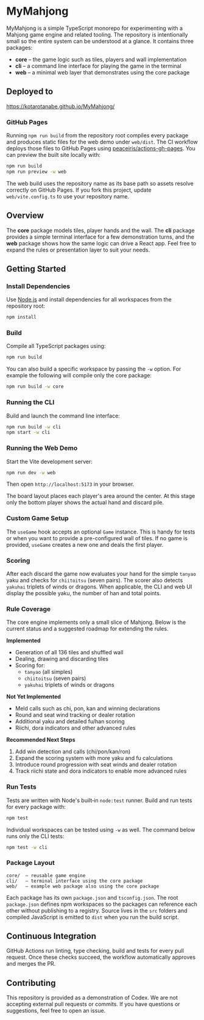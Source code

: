 # MyMahjong

MyMahjong is a simple TypeScript monorepo for experimenting with a Mahjong game engine and related tooling.  The repository is intentionally small so the entire system can be understood at a glance.  It contains three packages:

- **core** – the game logic such as tiles, players and wall implementation
- **cli** – a command line interface for playing the game in the terminal
- **web** – a minimal web layer that demonstrates using the core package

## Deployed to

https://kotarotanabe.github.io/MyMahjong/

### GitHub Pages

Running `npm run build` from the repository root compiles every package and
produces static files for the web demo under `web/dist`. The CI workflow deploys
those files to GitHub Pages using
[peaceiris/actions-gh-pages](https://github.com/peaceiris/actions-gh-pages).
You can preview the built site locally with:

```bash
npm run build
npm run preview -w web
```

The web build uses the repository name as its base path so assets resolve
correctly on GitHub Pages. If you fork this project, update `web/vite.config.ts`
to use your repository name.


## Overview

The **core** package models tiles, player hands and the wall.  The **cli**
package provides a simple terminal interface for a few demonstration turns, and
the **web** package shows how the same logic can drive a React app.  Feel free
to expand the rules or presentation layer to suit your needs.

## Getting Started

### Install Dependencies

Use [Node.js](https://nodejs.org/) and install dependencies for all workspaces from the repository root:

```bash
npm install
```

### Build

Compile all TypeScript packages using:

```bash
npm run build
```

You can also build a specific workspace by passing the `-w` option. For example
the following will compile only the core package:

```bash
npm run build -w core
```
### Running the CLI

Build and launch the command line interface:

```bash
npm run build -w cli
npm start -w cli
```

### Running the Web Demo

Start the Vite development server:

```bash
npm run dev -w web
```

Then open `http://localhost:5173` in your browser.

The board layout places each player's area around the center. At this stage only
the bottom player shows the actual hand and discard pile.

### Custom Game Setup

The `useGame` hook accepts an optional `Game` instance. This is handy for tests
or when you want to provide a pre-configured wall of tiles. If no game is
provided, `useGame` creates a new one and deals the first player.

### Scoring

After each discard the game now evaluates your hand for the simple `tanyao` yaku
and checks for `chiitoitsu` (seven pairs). The scorer also detects `yakuhai`
triplets of winds or dragons.
When applicable, the CLI and web UI display the possible yaku, the number of han
and total points.

### Rule Coverage

The core engine implements only a small slice of Mahjong. Below is the current
status and a suggested roadmap for extending the rules.

**Implemented**

- Generation of all 136 tiles and shuffled wall
- Dealing, drawing and discarding tiles
- Scoring for:
  - `tanyao` (all simples)
  - `chiitoitsu` (seven pairs)
  - `yakuhai` triplets of winds or dragons

**Not Yet Implemented**

- Meld calls such as chi, pon, kan and winning declarations
- Round and seat wind tracking or dealer rotation
- Additional yaku and detailed fu/han scoring
- Riichi, dora indicators and other advanced rules

**Recommended Next Steps**

1. Add win detection and calls (chi/pon/kan/ron)
2. Expand the scoring system with more yaku and fu calculations
3. Introduce round progression with seat winds and dealer rotation
4. Track riichi state and dora indicators to enable more advanced rules


### Run Tests

Tests are written with Node's built‑in `node:test` runner. Build and run tests for every package with:

```bash
npm test
```

Individual workspaces can be tested using `-w` as well. The command below runs only the CLI tests:

```bash
npm test -w cli
```

### Package Layout

```
core/  – reusable game engine
cli/   – terminal interface using the core package
web/   – example web package also using the core package
```

Each package has its own `package.json` and `tsconfig.json`. The root
`package.json` defines npm workspaces so the packages can reference each other
without publishing to a registry. Source lives in the `src` folders and compiled
JavaScript is emitted to `dist` when you run the build script.

## Continuous Integration

GitHub Actions run linting, type checking, build and tests for every pull request.
Once these checks succeed, the workflow automatically approves and merges the PR.

## Contributing

This repository is provided as a demonstration of Codex. We are not accepting
external pull requests or commits. If you have questions or suggestions, feel
free to open an issue.

